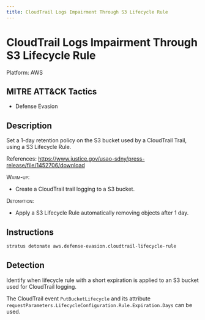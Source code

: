 ```yaml
---
title: CloudTrail Logs Impairment Through S3 Lifecycle Rule
---
```


# CloudTrail Logs Impairment Through S3 Lifecycle Rule




Platform: AWS

## MITRE ATT&CK Tactics


- Defense Evasion

## Description


Set a 1-day retention policy on the S3 bucket used by a CloudTrail Trail, using a S3 Lifecycle Rule.

References: https://www.justice.gov/usao-sdny/press-release/file/1452706/download

<span style="font-variant: small-caps;">Warm-up</span>: 

- Create a CloudTrail trail logging to a S3 bucket.

<span style="font-variant: small-caps;">Detonation</span>: 

- Apply a S3 Lifecycle Rule automatically removing objects after 1 day.


## Instructions

```bash title="Detonate with Stratus Red Team"
stratus detonate aws.defense-evasion.cloudtrail-lifecycle-rule
```
## Detection


Identify when lifecycle rule with a short expiration is applied to an S3 bucket used for CloudTrail logging.

The CloudTrail event <code>PutBucketLifecycle</code> and its attribute 
<code>requestParameters.LifecycleConfiguration.Rule.Expiration.Days</code> can be used.




